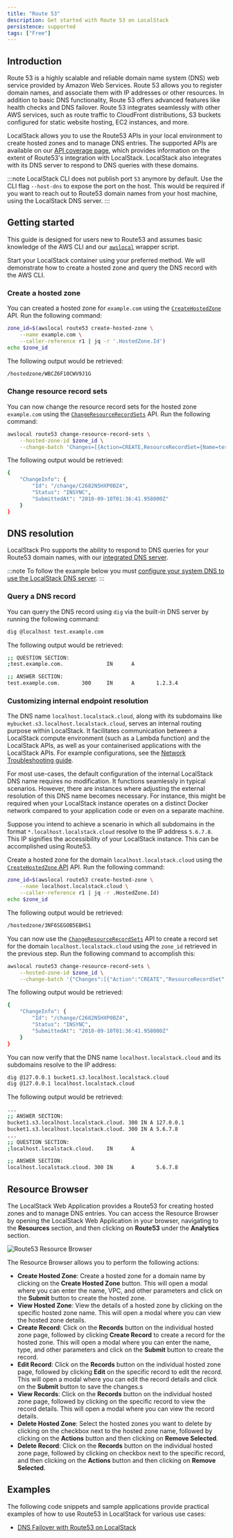 ```yaml
---
title: "Route 53"
description: Get started with Route 53 on LocalStack
persistence: supported
tags: ["Free"]
---
```


## Introduction

Route 53 is a highly scalable and reliable domain name system (DNS) web service provided by Amazon Web Services.
Route 53 allows you to register domain names, and associate them with IP addresses or other resources.
In addition to basic DNS functionality, Route 53 offers advanced features like health checks and DNS failover.
Route 53 integrates seamlessly with other AWS services, such as route traffic to CloudFront distributions, S3 buckets configured for static website hosting, EC2 instances, and more.

LocalStack allows you to use the Route53 APIs in your local environment to create hosted zones and to manage DNS entries.
The supported APIs are available on our [API coverage page](), which provides information on the extent of Route53's integration with LocalStack.
LocalStack also integrates with its DNS server to respond to DNS queries with these domains.

:::note
LocalStack CLI does not publish port `53` anymore by default.
Use the CLI flag `--host-dns` to expose the port on the host.
This would be required if you want to reach out to Route53 domain names from your host machine, using the LocalStack DNS server.
:::

## Getting started

This guide is designed for users new to Route53 and assumes basic knowledge of the AWS CLI and our [`awslocal`](https://github.com/localstack/awscli-local) wrapper script.

Start your LocalStack container using your preferred method.
We will demonstrate how to create a hosted zone and query the DNS record with the AWS CLI.

### Create a hosted zone

You can created a hosted zone for `example.com` using the [`CreateHostedZone`](https://docs.aws.amazon.com/Route53/latest/APIReference/API_CreateHostedZone.html) API.
Run the following command:

```bash
zone_id=$(awslocal route53 create-hosted-zone \
    --name example.com \
    --caller-reference r1 | jq -r '.HostedZone.Id')
echo $zone_id
```

The following output would be retrieved:

```bash
/hostedzone/WBCZ6F10CWV9J1G
```

### Change resource record sets

You can now change the resource record sets for the hosted zone `example.com` using the [`ChangeResourceRecordSets`](https://docs.aws.amazon.com/Route53/latest/APIReference/API_ChangeResourceRecordSets.html) API.
Run the following command:

```bash
awslocal route53 change-resource-record-sets \
    --hosted-zone-id $zone_id \
    --change-batch 'Changes=[{Action=CREATE,ResourceRecordSet={Name=test.example.com,Type=A,ResourceRecords=[{Value=1.2.3.4}]}}]'
```

The following output would be retrieved:

```bash
{
    "ChangeInfo": {
        "Id": "/change/C2682N5HXP0BZ4",
        "Status": "INSYNC",
        "SubmittedAt": "2010-09-10T01:36:41.958000Z"
    }
}
```

## DNS resolution

LocalStack Pro supports the ability to respond to DNS queries for your Route53 domain names, with our [integrated DNS server](/aws/tooling/dns-server).

:::note
To follow the example below you must [configure your system DNS to use the LocalStack DNS server](/aws/tooling/dns-server#system-dns-configuration).
:::

### Query a DNS record

You can query the DNS record using `dig` via the built-in DNS server by running the following command:

```bash
dig @localhost test.example.com
```

The following output would be retrieved:

```bash
;; QUESTION SECTION:
;test.example.com.              IN      A

;; ANSWER SECTION:
test.example.com.       300     IN      A       1.2.3.4
```

### Customizing internal endpoint resolution

The DNS name `localhost.localstack.cloud`, along with its subdomains like `mybucket.s3.localhost.localstack.cloud`, serves an internal routing purpose within LocalStack.
It facilitates communication between a LocalStack compute environment (such as a Lambda function) and the LocalStack APIs, as well as your containerised applications with the LocalStack APIs.
For example configurations, see the [Network Troubleshooting guide]().

For most use-cases, the default configuration of the internal LocalStack DNS name requires no modification.
It functions seamlessly in typical scenarios.
However, there are instances where adjusting the external resolution of this DNS name becomes necessary.
For instance, this might be required when your LocalStack instance operates on a distinct Docker network compared to your application code or even on a separate machine.

Suppose you intend to achieve a scenario in which all subdomains in the format `*.localhost.localstack.cloud` resolve to the IP address `5.6.7.8`.
This IP signifies the accessibility of your LocalStack instance.
This can be accomplished using Route53.

Create a hosted zone for the domain `localhost.localstack.cloud` using the [`CreateHostedZone` API](https://docs.aws.amazon.com/Route53/latest/APIReference/API_CreateHostedZone.html) API.
Run the following command:

```bash
zone_id=$(awslocal route53 create-hosted-zone \
    --name localhost.localstack.cloud \
    --caller-reference r1 | jq -r .HostedZone.Id)
echo $zone_id
```

The following output would be retrieved:

```bash
/hostedzone/3NF6SEGOB5EBHS1
```

You can now use the [`ChangeResourceRecordSets`](https://docs.aws.amazon.com/Route53/latest/APIReference/API_ChangeResourceRecordSets.html) API to create a record set for the domain `localhost.localstack.cloud` using the `zone_id` retrieved in the previous step.
Run the following command to accomplish this:

```bash
awslocal route53 change-resource-record-sets \
    --hosted-zone-id $zone_id \
    --change-batch '{"Changes":[{"Action":"CREATE","ResourceRecordSet":{"Name":"localhost.localstack.cloud","Type":"A","ResourceRecords":[{"Value":"5.6.7.8"}]}},{"Action":"CREATE","ResourceRecordSet":{"Name":"*.localhost.localstack.cloud","Type":"A","ResourceRecords":[{"Value":"5.6.7.8"}]}}]}'
```

The following output would be retrieved:

```bash
{
    "ChangeInfo": {
        "Id": "/change/C2682N5HXP0BZ4",
        "Status": "INSYNC",
        "SubmittedAt": "2010-09-10T01:36:41.958000Z"
    }
}
```

You can now verify that the DNS name `localhost.localstack.cloud` and its subdomains resolve to the IP address:

```bash
dig @127.0.0.1 bucket1.s3.localhost.localstack.cloud
dig @127.0.0.1 localhost.localstack.cloud
```

The following output would be retrieved:

```bash
...
;; ANSWER SECTION:
bucket1.s3.localhost.localstack.cloud. 300 IN A 127.0.0.1
bucket1.s3.localhost.localstack.cloud. 300 IN A 5.6.7.8
...
;; QUESTION SECTION:
;localhost.localstack.cloud.    IN      A

;; ANSWER SECTION:
localhost.localstack.cloud. 300 IN      A       5.6.7.8
```

## Resource Browser

The LocalStack Web Application provides a Route53 for creating hosted zones and to manage DNS entries.
You can access the Resource Browser by opening the LocalStack Web Application in your browser, navigating to the **Resources** section, and then clicking on **Route53** under the **Analytics** section.

![Route53 Resource Browser](/images/aws/route53-resource-browser.png)

The Resource Browser allows you to perform the following actions:

- **Create Hosted Zone**: Create a hosted zone for a domain name by clicking on the **Create Hosted Zone** button.
  This will open a modal where you can enter the name, VPC, and other parameters and click on the **Submit** button to create the hosted zone.
- **View Hosted Zone**: View the details of a hosted zone by clicking on the specific hosted zone name.
  This will open a modal where you can view the hosted zone details.
- **Create Record**: Click on the **Records** button on the individual hosted zone page, followed by clicking **Create Record** to create a record for the hosted zone.
  This will open a modal where you can enter the name, type, and other parameters and click on the **Submit** button to create the record.
- **Edit Record**: Click on the **Records** button on the individual hosted zone page, followed by clicking **Edit** on the specific record to edit the record.
  This will open a modal where you can edit the record details and click on the **Submit** button to save the changes.s
- **View Records**: Click on the **Records** button on the individual hosted zone page, followed by clicking on the specific record to view the record details.
  This will open a modal where you can view the record details.
- **Delete Hosted Zone**: Select the hosted zones you want to delete by clicking on the checkbox next to the hosted zone name, followed by clicking on the **Actions** button and then clicking on **Remove Selected**.
- **Delete Record**: Click on the **Records** button on the individual hosted zone page, followed by clicking on checkbox next to the specific record, and then clicking on the **Actions** button and then clicking on **Remove Selected**.

## Examples

The following code snippets and sample applications provide practical examples of how to use Route53 in LocalStack for various use cases:

- [DNS Failover with Route53 on LocalStack](https://github.com/localstack/localstack-pro-samples/tree/master/route53-dns-failover)
